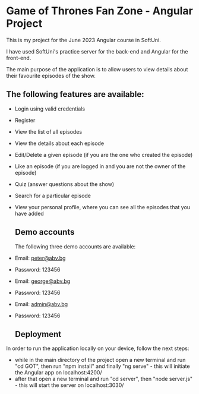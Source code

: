 # Game of Thrones Fan Zone - Angular Project 

This is my project for the June 2023 Angular course in SoftUni. 

I have used SoftUni's practice server for the back-end and Angular for the front-end. 

The main purpose of the application is to allow users to view details about their favourite episodes of the show. 

## The following features are available: 

- Login using valid credentials
- Register
- View the list of all episodes
- View the details about each episode
- Edit/Delete a given episode (if you are the one who created the episode)
- Like an episode (if you are logged in and you are not the owner of the episode)
- Quiz (answer questions about the show)
- Search for a particular episode
- View your personal profile, where you can see all the episodes that you have added

  ## Demo accounts

  The following three demo accounts are available:

- Email: peter@abv.bg
- Password: 123456

- Email: george@abv.bg
- Password: 123456

- Email: admin@abv.bg
- Password: 123456

  ## Deployment

In order to run the application locally on your device, follow the next steps: 

- while in the main directory of the project open a new terminal and run "cd GOT", then run "npm install" and finally "ng serve" - this will initiate the Angular app on localhost:4200/
- after that open a new terminal and run "cd server", then "node server.js" - this will start the server on localhost:3030/

